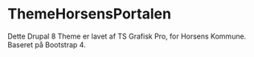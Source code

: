 # ThemeHorsensPortalen
Dette Drupal 8 Theme er lavet af TS Grafisk Pro, for Horsens Kommune.
Baseret på Bootstrap 4.
